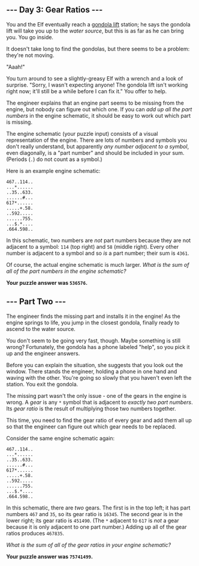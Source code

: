 ## \--- Day 3: Gear Ratios ---

You and the Elf eventually reach a [gondola lift](https://en.wikipedia.org/wiki/Gondola_lift) station; he says the gondola lift will take you up to the *water source*, but this is as far as he can bring you. You go inside.

It doesn't take long to find the gondolas, but there seems to be a problem: they're not moving.

"Aaah!"

You turn around to see a slightly-greasy Elf with a wrench and a look of surprise. "Sorry, I wasn't expecting anyone! The gondola lift isn't working right now; it'll still be a while before I can fix it." You offer to help.

The engineer explains that an engine part seems to be missing from the engine, but nobody can figure out which one. If you can *add up all the part numbers* in the engine schematic, it should be easy to work out which part is missing.

The engine schematic (your puzzle input) consists of a visual representation of the engine. There are lots of numbers and symbols you don't really understand, but apparently *any number adjacent to a symbol*, even diagonally, is a "part number" and should be included in your sum. (Periods (`.`) do not count as a symbol.)

Here is an example engine schematic:

```
467..114..
...*......
..35..633.
......#...
617*......
.....+.58.
..592.....
......755.
...$.*....
.664.598..
```

In this schematic, two numbers are *not* part numbers because they are not adjacent to a symbol: `114` (top right) and `58` (middle right). Every other number is adjacent to a symbol and so *is* a part number; their sum is `4361`.

Of course, the actual engine schematic is much larger. *What is the sum of all of the part numbers in the engine schematic?*

__Your puzzle answer was `536576`.__

## \--- Part Two ---

The engineer finds the missing part and installs it in the engine! As the engine springs to life, you jump in the closest gondola, finally ready to ascend to the water source.

You don't seem to be going very fast, though. Maybe something is still wrong? Fortunately, the gondola has a phone labeled "help", so you pick it up and the engineer answers.

Before you can explain the situation, she suggests that you look out the window. There stands the engineer, holding a phone in one hand and waving with the other. You're going so slowly that you haven't even left the station. You exit the gondola.

The missing part wasn't the only issue - one of the gears in the engine is wrong. A *gear* is any `*` symbol that is adjacent to *exactly two part numbers*. Its *gear ratio* is the result of multiplying those two numbers together.

This time, you need to find the gear ratio of every gear and add them all up so that the engineer can figure out which gear needs to be replaced.

Consider the same engine schematic again:

```
467..114..
...*......
..35..633.
......#...
617*......
.....+.58.
..592.....
......755.
...$.*....
.664.598..
```

In this schematic, there are *two* gears. The first is in the top left; it has part numbers `467` and `35`, so its gear ratio is `16345`. The second gear is in the lower right; its gear ratio is `451490`. (The `*` adjacent to `617` is *not* a gear because it is only adjacent to one part number.) Adding up all of the gear ratios produces `467835`.

*What is the sum of all of the gear ratios in your engine schematic?*

__Your puzzle answer was `75741499`.__

